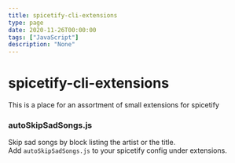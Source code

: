 ```yaml
---
title: spicetify-cli-extensions
type: page
date: 2020-11-26T00:00:00
tags: ["JavaScript"]
description: "None"
---
```


# spicetify-cli-extensions

This is a place for an assortment of small extensions for spicetify

### autoSkipSadSongs.js

Skip sad songs by block listing the artist or the title.<br>
Add `autoSkipSadSongs.js` to your spicetify config under extensions.<br>
